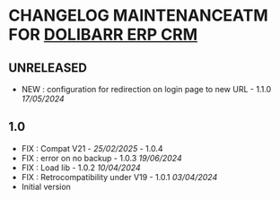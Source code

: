 # CHANGELOG MAINTENANCEATM FOR [DOLIBARR ERP CRM](https://www.dolibarr.org)

## UNRELEASED 

- NEW : configuration for redirection on login page to new URL - 1.1.0 *17/05/2024*

## 1.0

- FIX : Compat V21 - *25/02/2025*  - 1.0.4 
- FIX : error on no backup - 1.0.3 *19/06/2024*
- FIX : Load lib - 1.0.2 *10/04/2024*
- FIX : Retrocompatibility under V19 - 1.0.1 *03/04/2024*  
- Initial version
